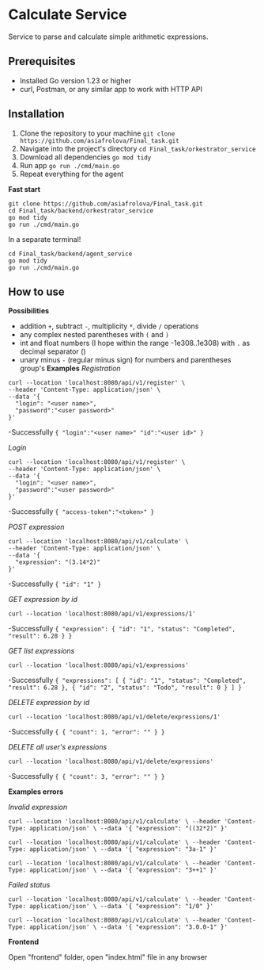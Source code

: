 # Calculate Service

Service to parse and calculate simple arithmetic expressions.

## Prerequisites
- Installed Go version 1.23 or higher
- curl, Postman, or any similar app to work with HTTP API   

## Installation
1. Clone the repository to your machine `git clone https://github.com/asiafrolova/Final_task.git`
2. Navigate into the project's directory `cd Final_task/orkestrator_service`
3. Download all dependencies `go mod tidy`
4. Run app `go run ./cmd/main.go`
5. Repeat everything for the agent
   
**Fast start**
```
git clone https://github.com/asiafrolova/Final_task.git
cd Final_task/backend/orkestrator_service
go mod tidy
go run ./cmd/main.go
```

In a separate terminal!

```
cd Final_task/backend/agent_service
go mod tidy
go run ./cmd/main.go

```
## How to use
**Possibilities**
- addition `+`, subtract `-`, multiplicity `*`, divide `/` operations
- any complex nested parentheses with `(` and `)`
- int and float numbers (I hope within the range -1e308..1e308) with `.` as decimal separator ()
- unary minus `-` (regular minus sign) for numbers and parentheses group's
**Examples**
*Registration*
```
curl --location 'localhost:8080/api/v1/register' \
--header 'Content-Type: application/json' \
--data '{
  "login": "<user name>",
  "password":"<user password>"
}'
```
-Successfully
`{
    "login":"<user name>"
    "id":"<user id>"
}`

*Login*
```
curl --location 'localhost:8080/api/v1/register' \
--header 'Content-Type: application/json' \
--data '{
  "login": "<user name>",
  "password":"<user password>"
}'
```
-Successfully
`{
    "access-token":"<token>"
}`

*POST expression*
```
curl --location 'localhost:8080/api/v1/calculate' \
--header 'Content-Type: application/json' \
--data '{
  "expression": "(3.14*2)"
}'
```
-Successfully
`{
    "id": "1"
}
`

*GET expression by id*
```
curl --location 'localhost:8080/api/v1/expressions/1'
```
-Successfully
`{
    "expression":
        {
            "id": "1",
            "status": "Completed",
            "result": 6.28
        }
}`

*GET list expressions*
```
curl --location 'localhost:8080/api/v1/expressions'
```
-Successfully
`{
    "expressions": [
        {
            "id": "1",
            "status": "Completed",
            "result": 6.28
        },
        {
            "id": "2",
            "status": "Todo",
            "result": 0
        }
    ]
}
`

*DELETE expression by id*
```
curl --location 'localhost:8080/api/v1/delete/expressions/1'
```
-Successfully
`{
    {
    "count": 1,
    "error": ""
}
}`

*DELETE all user's expressions*

```
curl --location 'localhost:8080/api/v1/delete/expressions'
```
-Successfully
`{
    {
    "count": 3,
    "error": ""
}
}`


**Examples errors**

*Invalid expression*

`curl --location 'localhost:8080/api/v1/calculate' \
--header 'Content-Type: application/json' \
--data '{
  "expression": "((32*2)"
}'`

`curl --location 'localhost:8080/api/v1/calculate' \
--header 'Content-Type: application/json' \
--data '{
  "expression": "3a-1"
}'`

`curl --location 'localhost:8080/api/v1/calculate' \
--header 'Content-Type: application/json' \
--data '{
  "expression": "3++1"
}'`

*Failed status*

`curl --location 'localhost:8080/api/v1/calculate' \
--header 'Content-Type: application/json' \
--data '{
  "expression": "1/0"
}'`


`curl --location 'localhost:8080/api/v1/calculate' \
--header 'Content-Type: application/json' \
--data '{
  "expression": "3.0.0-1"
}'`

**Frontend**

Open "frontend" folder, open "index.html" file in any browser



   